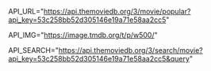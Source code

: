 API_URL="https://api.themoviedb.org/3/movie/popular?api_key=53c258bb52d305146e19a71e58aa2cc5"

API_IMG="https://image.tmdb.org/t/p/w500/"

API_SEARCH="https://api.themoviedb.org/3/search/movie?api_key=53c258bb52d305146e19a71e58aa2cc5&query"